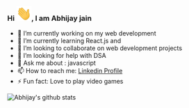 ### Hi <img alt = gif src ="hand.gif" width= "35"/>, I am Abhijay jain 



- 🔭 I’m currently working on my web development
- 🌱 I’m currently learning React.js and
- 👯 I’m looking to collaborate on web development projects
- 🤔 I’m looking for help with DSA
- 💬 Ask me about : javascript
- 📫 How to reach me: [Linkedin Profile](https://www.linkedin.com/in/abhijay-jain-551b01193/)
- ⚡ Fun fact: Love to play video games

![Abhijay's github stats](https://github-readme-stats.vercel.app/api?username=Abhijay007&show_icons=true&hide_border=true)

